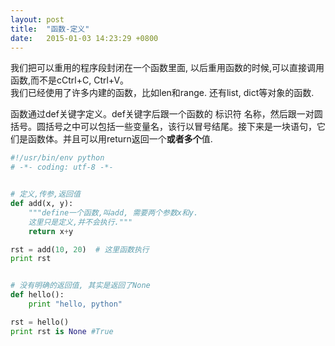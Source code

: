 ```yaml
---
layout: post
title:  "函数-定义"
date:   2015-01-03 14:23:29 +0800
---
```


我们把可以重用的程序段封闭在一个函数里面, 以后重用函数的时候,可以直接调用函数,而不是cCtrl+C, Ctrl+V。  
我们已经使用了许多内建的函数，比如len和range. 还有list, dict等对象的函数.

函数通过def关键字定义。def关键字后跟一个函数的 标识符 名称，然后跟一对圆括号。圆括号之中可以包括一些变量名，该行以冒号结尾。接下来是一块语句，它们是函数体。并且可以用return返回一个**或者多个**值.


```py
#!/usr/bin/env python
# -*- coding: utf-8 -*-


# 定义,传参,返回值
def add(x, y):
    """define一个函数,叫add, 需要两个参数x和y.
    这里只是定义,并不会执行."""
    return x+y

rst = add(10, 20)  # 这里函数执行
print rst


# 没有明确的返回值, 其实是返回了None
def hello():
    print "hello, python"

rst = hello()
print rst is None #True
```
